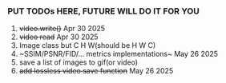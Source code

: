 ### PUT TODOs HERE, FUTURE WILL DO IT FOR YOU ###
1. ~~video.write()~~ Apr 30 2025
2. ~~video read~~ Apr 30 2025
3. Image class but C H W(should be H W C)
4. ~SSIM/PSNR/FID/... metrics implementations~ May 26 2025
5. save a list of images to gif(or video)
6. ~~add lossless video save function~~ May 26 2025